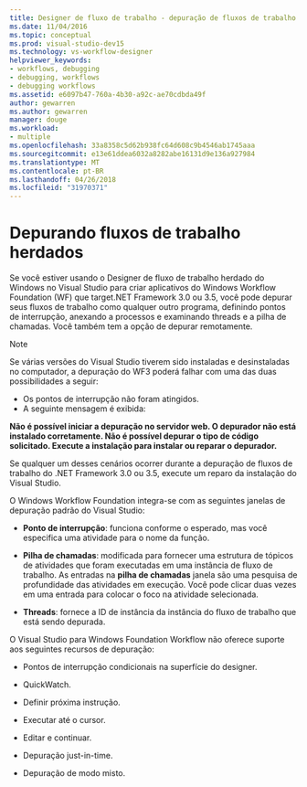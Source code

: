 ```yaml
---
title: Designer de fluxo de trabalho - depuração de fluxos de trabalho herdados
ms.date: 11/04/2016
ms.topic: conceptual
ms.prod: visual-studio-dev15
ms.technology: vs-workflow-designer
helpviewer_keywords:
- workflows, debugging
- debugging, workflows
- debugging workflows
ms.assetid: e6097b47-760a-4b30-a92c-ae70cdbda49f
author: gewarren
ms.author: gewarren
manager: douge
ms.workload:
- multiple
ms.openlocfilehash: 33a8358c5d62b938fc64d608c9b4546ab1745aaa
ms.sourcegitcommit: e13e61ddea6032a8282abe16131d9e136a927984
ms.translationtype: MT
ms.contentlocale: pt-BR
ms.lasthandoff: 04/26/2018
ms.locfileid: "31970371"
---
```

# <a name="debugging-legacy-workflows"></a>Depurando fluxos de trabalho herdados

Se você estiver usando o Designer de fluxo de trabalho herdado do Windows no Visual Studio para criar aplicativos do Windows Workflow Foundation (WF) que target.NET Framework 3.0 ou 3.5, você pode depurar seus fluxos de trabalho como qualquer outro programa, definindo pontos de interrupção, anexando a processos e examinando threads e a pilha de chamadas. Você também tem a opção de depurar remotamente.

> [!NOTE]
> Se várias versões do Visual Studio tiverem sido instaladas e desinstaladas no computador, a depuração do WF3 poderá falhar com uma das duas possibilidades a seguir:
>
> -   Os pontos de interrupção não foram atingidos.
> -   A seguinte mensagem é exibida:
>
> **Não é possível iniciar a depuração no servidor web. O depurador não está instalado corretamente.  Não é possível depurar o tipo de código solicitado.  Execute a instalação para instalar ou reparar o depurador.**
>
> Se qualquer um desses cenários ocorrer durante a depuração de fluxos de trabalho do .NET Framework 3.0 ou 3.5, execute um reparo da instalação do Visual Studio.

 O Windows Workflow Foundation integra-se com as seguintes janelas de depuração padrão do Visual Studio:

-   **Ponto de interrupção**: funciona conforme o esperado, mas você especifica uma atividade para o nome da função.

-   **Pilha de chamadas**: modificada para fornecer uma estrutura de tópicos de atividades que foram executadas em uma instância de fluxo de trabalho. As entradas na **pilha de chamadas** janela são uma pesquisa de profundidade das atividades em execução. Você pode clicar duas vezes em uma entrada para colocar o foco na atividade selecionada.

-   **Threads**: fornece a ID de instância da instância do fluxo de trabalho que está sendo depurada.

 O Visual Studio para Windows Foundation Workflow não oferece suporte aos seguintes recursos de depuração:

-   Pontos de interrupção condicionais na superfície do designer.

-   QuickWatch.

-   Definir próxima instrução.

-   Executar até o cursor.

-   Editar e continuar.

-   Depuração just-in-time.

-   Depuração de modo misto.
